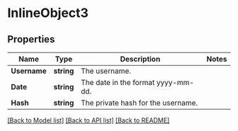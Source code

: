 # InlineObject3

## Properties

Name | Type | Description | Notes
------------ | ------------- | ------------- | -------------
**Username** | **string** | The username. | 
**Date** | **string** | The date in the format yyyy-mm-dd. | 
**Hash** | **string** | The private hash for the username. | 

[[Back to Model list]](../README.md#documentation-for-models) [[Back to API list]](../README.md#documentation-for-api-endpoints) [[Back to README]](../README.md)


